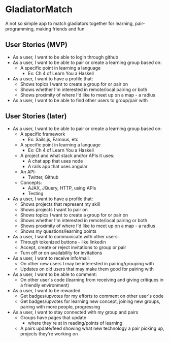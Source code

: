 # GladiatorMatch

A not so simple app to match gladiators together for learning, pair-programming, making friends and fun.

## User Stories (MVP)
- As a user, I want to be able to login through github
- As a user, I want to be able to pair or create a learning group based on:
  - A specific point in learning a language
    - Ex: Ch 4 of Learn You a Haskell
- As a user, I want to have a profile that:
  - Shows topics I want to create a group for or pair on
  - Shows whether I'm interested in remote/local pairing or both
  - Shows proximity of where I'd like to meet up on a map - a radius
- As a user, I want to be able to find other users to group/pair with

## User Stories (later)

- As a user, I want to be able to pair or create a learning group based on:
  - A specific framework
    - Ex: Sails.js, Famous, etc
  - A specific point in learning a language
    - Ex: Ch 4 of Learn You a Haskell
  - A project and what stack and/or APIs it uses:
    - A chat app that uses node
    - A rails app that uses angular
  - An API:
    - Twitter, Github
  - Concepts:
    - AJAX, JQuery, HTTP, using APIs
    - Testing
- As a user, I want to have a profile that:
  - Shows projects that represent my skill
  - Shows projects I want to pair on
  - Shows topics I want to create a group for or pair on
  - Shows whether I'm interested in remote/local pairing or both
  - Shows proximity of where I'd like to meet up on a map - a radius
  - Shows my questions/learning points
- As a user, I want to communicate with other users:
  - Through tokenized buttons - like linkedin
  - Accept, create or reject invitations to group or pair
  - Turn off or on availability for invitations
- As a user, I want to receive info/mail:
  - On other new users I may be interested in pairing/grouping with
  - Updates on old users that may make them good for pairing with
- As a user, I want to be able to comment:
  - On other user's code (learning from receiving and giving critiques in a friendly environment)
- As a user, I want to be rewarded
  - Get badges/upvotes for my efforts to comment on other user's code
  - Get badges/upvotes for learning new concept, joining new groups, pairing with more people, progressing
- As a user, I want to stay connected with my group and pairs
  - Groups have pages that update
    - where they're at in reading/points of learning
  - A pairs update/feed showing what new technology a pair picking up, projects they're working on



